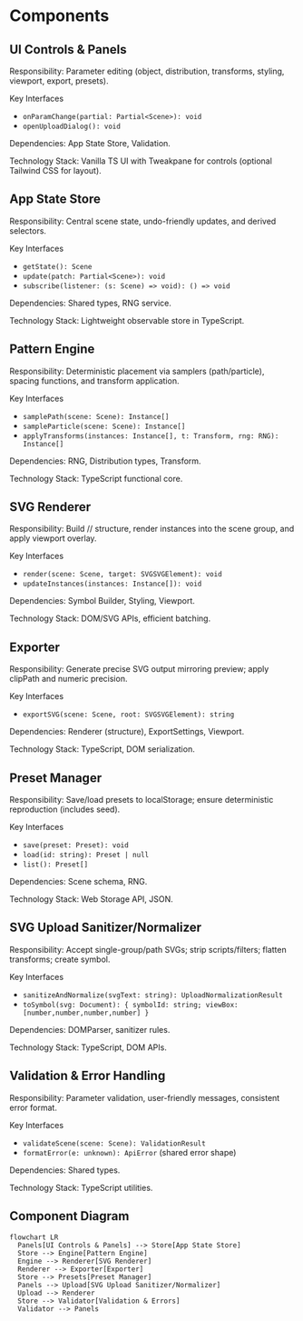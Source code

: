 # Components

## UI Controls & Panels
Responsibility: Parameter editing (object, distribution, transforms, styling, viewport, export, presets).

Key Interfaces
- `onParamChange(partial: Partial<Scene>): void`
- `openUploadDialog(): void`

Dependencies: App State Store, Validation.

Technology Stack: Vanilla TS UI with Tweakpane for controls (optional Tailwind CSS for layout).

## App State Store
Responsibility: Central scene state, undo-friendly updates, and derived selectors.

Key Interfaces
- `getState(): Scene`
- `update(patch: Partial<Scene>): void`
- `subscribe(listener: (s: Scene) => void): () => void`

Dependencies: Shared types, RNG service.

Technology Stack: Lightweight observable store in TypeScript.

## Pattern Engine
Responsibility: Deterministic placement via samplers (path/particle), spacing functions, and transform application.

Key Interfaces
- `samplePath(scene: Scene): Instance[]`
- `sampleParticle(scene: Scene): Instance[]`
- `applyTransforms(instances: Instance[], t: Transform, rng: RNG): Instance[]`

Dependencies: RNG, Distribution types, Transform.

Technology Stack: TypeScript functional core.

## SVG Renderer
Responsibility: Build <defs>/<symbol>/<use> structure, render instances into the scene group, and apply viewport overlay.

Key Interfaces
- `render(scene: Scene, target: SVGSVGElement): void`
- `updateInstances(instances: Instance[]): void`

Dependencies: Symbol Builder, Styling, Viewport.

Technology Stack: DOM/SVG APIs, efficient batching.

## Exporter
Responsibility: Generate precise SVG output mirroring preview; apply clipPath and numeric precision.

Key Interfaces
- `exportSVG(scene: Scene, root: SVGSVGElement): string`

Dependencies: Renderer (structure), ExportSettings, Viewport.

Technology Stack: TypeScript, DOM serialization.

## Preset Manager
Responsibility: Save/load presets to localStorage; ensure deterministic reproduction (includes seed).

Key Interfaces
- `save(preset: Preset): void`
- `load(id: string): Preset | null`
- `list(): Preset[]`

Dependencies: Scene schema, RNG.

Technology Stack: Web Storage API, JSON.

## SVG Upload Sanitizer/Normalizer
Responsibility: Accept single-group/path SVGs; strip scripts/filters; flatten transforms; create symbol.

Key Interfaces
- `sanitizeAndNormalize(svgText: string): UploadNormalizationResult`
- `toSymbol(svg: Document): { symbolId: string; viewBox: [number,number,number,number] }`

Dependencies: DOMParser, sanitizer rules.

Technology Stack: TypeScript, DOM APIs.

## Validation & Error Handling
Responsibility: Parameter validation, user-friendly messages, consistent error format.

Key Interfaces
- `validateScene(scene: Scene): ValidationResult`
- `formatError(e: unknown): ApiError` (shared error shape)

Dependencies: Shared types.

Technology Stack: TypeScript utilities.

## Component Diagram
```mermaid
flowchart LR
  Panels[UI Controls & Panels] --> Store[App State Store]
  Store --> Engine[Pattern Engine]
  Engine --> Renderer[SVG Renderer]
  Renderer --> Exporter[Exporter]
  Store --> Presets[Preset Manager]
  Panels --> Upload[SVG Upload Sanitizer/Normalizer]
  Upload --> Renderer
  Store --> Validator[Validation & Errors]
  Validator --> Panels
```
